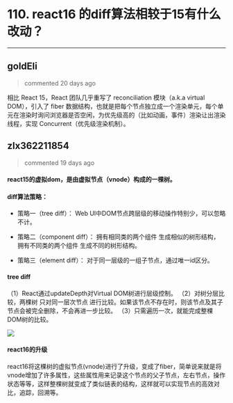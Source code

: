 
 # 110. react16 的diff算法相较于15有什么改动？ 
  
 ***
## goldEli 
 > commented 20 days ago 

相比 React 15，React 团队几乎重写了 reconciliation 模块（a.k.a virtual DOM），引入了 fiber 数据结构，也就是把每个节点独立成一个渲染单元，每个单元在渲染时询问浏览器是否空闲，为优先级高的（比如动画，事件）渲染让出渲染线程，实现 Concurrent（优先级渲染机制）。
## zlx362211854 
 > commented 19 days ago 

#### react15的虚拟dom，是由虚拟节点（vnode）构成的一棵树。
#### diff算法策略：
* 策略一（tree diff）：
Web UI中DOM节点跨层级的移动操作特别少，可以忽略不计。

* 策略二（component diff）：
拥有相同类的两个组件 生成相似的树形结构，
拥有不同类的两个组件 生成不同的树形结构。

* 策略三（element diff）：
对于同一层级的一组子节点，通过唯一id区分。

#### tree diff
（1）React通过updateDepth对Virtual DOM树进行层级控制。
（2）对树分层比较，两棵树 只对同一层次节点 进行比较。如果该节点不存在时，则该节点及其子节点会被完全删除，不会再进一步比较。
（3）只需遍历一次，就能完成整棵DOM树的比较。

![](https://upload-images.jianshu.io/upload_images/5518628-d60043dbeddfce8b.png?imageMogr2/auto-orient/strip|imageView2/2/w/504/format/webp)
#### react16的升级
react16将这棵树的虚拟节点(vnode)进行了升级，变成了fiber，简单说来就是将vnode增加了许多属性，这些属性用来记录这个节点的父子节点，左右节点，操作状态等等，这样整棵树就变成了类似链表的结构，这样就可以实现节点的高效对比，追踪，回溯等。